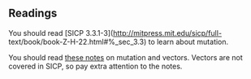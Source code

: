 ## Readings

You should read [SICP 3.3.1-3](http://mitpress.mit.edu/sicp/full-
text/book/book-Z-H-22.html#%_sec_3.3) to learn about mutation.

You should read [these
notes](http://inst.eecs.berkeley.edu/~cs61as/reader/notes.pdf#page=56) on
mutation and vectors. Vectors are not covered in SICP, so pay extra attention
to the notes.

